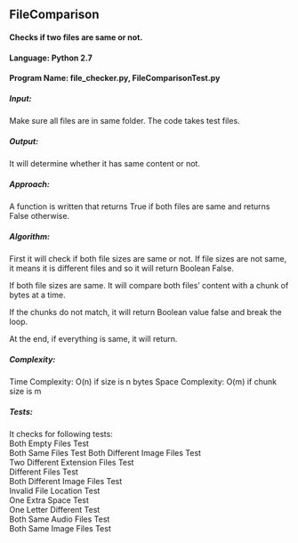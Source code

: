 ## FileComparison

#### Checks if two files are same or not.

#### Language: Python 2.7
#### Program Name:  file_checker.py, FileComparisonTest.py

##### Input:
Make sure all files are in same folder.
The code takes test files.

##### Output:
It will determine whether it has same content or not.

##### Approach:
A function is written that returns True if both files are same and returns False otherwise.

##### Algorithm:

First it will check if both file sizes are same or not. 
If file sizes are not same, it means it is different files and so it will return Boolean False. 

If both file sizes are same. 
It will compare both files’ content with a chunk of bytes at a time. 

If the chunks do not match, it will return Boolean value false and break the loop. 

At the end, if everything is same, it will return. 


##### Complexity:
 Time Complexity: O(n) if size is n bytes 
 Space Complexity: O(m) if chunk size is m 


##### Tests:
It checks for following tests:  
Both Empty Files Test   
Both Same Files Test 
Both Different Image Files Test  
Two Different Extension Files Test  
Different Files Test   
Both Different Image Files Test  
Invalid File Location Test  
One Extra Space Test  
One Letter Different Test  
Both Same Audio Files Test  
Both Same Image Files Test  
